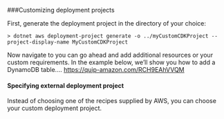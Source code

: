 ###Customizing deployment projects

First, generate the deployment project in the directory of your choice:

    > dotnet aws deployment-project generate -o ../myCustomCDKProject --project-display-name MyCustomCDKProject

Now navigate to you can go ahead and add additional resources or your custom requirements. In the example below, we’ll show you how to add a DynamoDB table....
<TODO add example here for DynamoDB>
https://quip-amazon.com/RCH9EAhVVQM

#### Specifying external deployment project

Instead of choosing one of the recipes supplied by AWS, you can choose your custom deployment project.

<TODO>

